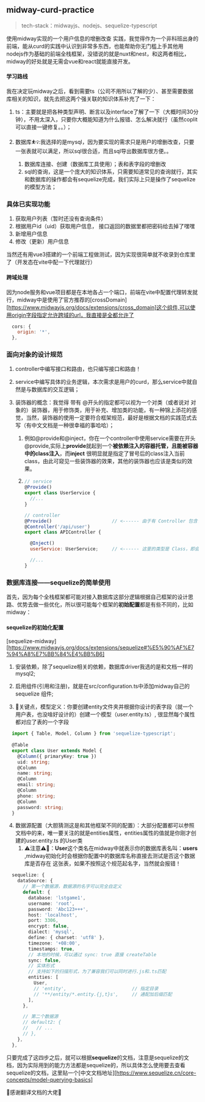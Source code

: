 ## midway-curd-practice

> tech-stack：midwayjs、nodejs、sequelize-typescript

使用midway实现的一个用户信息的增删改查 实践，我觉得作为一个非科班出身的前端，能从curd的实践中认识到非常多东西，也能帮助你无门槛上手其他用nodejs作为基础的前端全栈框架，没错说的就是nuxt和nest，和这两者相比，midway的好处就是无需会vue和react就能直接开发。

#### 学习路线

我在决定玩midway之后，看到需要ts（公司不用所以了解的少）、甚至需要数据库相关的知识，就先去把这两个强关联的知识体系补充了一下：

1. ts：主要就是把各种类型声明、断言以及interface了解了一下（大概时间30分钟），不用太深入，只要你大概能知道为什么报错、怎么解决就行（虽然coplit可以直接一键修复。。）；

2. 数据库:basketball_woman::我选择的是mysql，因为要实现的需求只是用户的增删改查，只要一张表就可以满足，所以sql很合适，而且sql导出数据库很方便。。
   1. 数据库连接、创建（数据库工具使用）；表和表字段的增删改
   2. sql的查询，这是一个庞大的知识体系，只需要知道常见的查询就行，其实和数据库的操作都会有sequelize完成，我们实际上只是操作了sequelize的模型方法；

### 具体已实现功能

1. 获取用户列表（暂时还没有查询条件）
2. 根据用户id（uid）获取用户信息， 接口返回的数据里都把密码给去掉了嘿嘿
3. 新增用户信息
4. 修改（更新）用户信息

当然还有用vue3搭建的一个前端工程做测试，因为实现很简单就不收录到仓库里了（开发态在vite中配一下代理就行）

#### 跨域处理

因为node服务和vue项目都是在本地各占一个端口，前端在vite中配置代理转发就行，midway中是使用了官方推荐的[crossDomain][https://www.midwayjs.org/docs/extensions/cross_domain]这个组件,可以使用origin字段指定允许跨域的url，我直接是全都允许了

```js
  cors: {
    origin: '*',
  },
```

### 面向对象的设计规范

1. controller中编写接口和路由，也只编写接口和路由！

2. service中编写具体的业务逻辑，本次需求是用户的curd，那么service中就自然是与数据库的交互逻辑；

3. 装饰器的概念：我觉得 带有 @开头的指定都可以视为一个对类（或者说对 对象的）装饰器，用于修饰类，用于补充、增加类的功能，有一种锦上添花的感觉，当然，装饰器的使用一定要符合框架规范，最好是根据文档的实践范式去写（有中文文档是一种很幸福的事哈哈）；

   1. 例如@provide和@inject，你在一个controller中使用service需要在开头@provide,实际上**provide**就起到一个**被依赖注入的容器托管，且能被容器中的class注入**，而**inject** 很明显就是指定了冒号后的class注入当前class，由此可窥见一些装饰器的效果，其他的装饰器也应该是类似的效果。

   2. ```js
      // service
      @Provide()
      export class UserService {
        //...
      }
      
      // controller
      @Provide()                      // <------ 由于有 Controller 包含了 Provide 的能力，这里展示的更加完整
      @Controller('/api/user')
      export class APIController {
      
        @Inject()
        userService: UserService;     // <------ 这里的类型是 Class，即会注入一个该类型的实例
      
        //...
      }
      ```

### 数据库连接——sequelize的简单使用

首先，因为每个全栈框架都可能对接入数据库这部分逻辑根据自己框架的设计思路、优势去做一些优化，所以很可能每个框架的**初始配置**都是有些不同的，比如midway：

#### sequelize的初始化配置

[sequelize-midway][https://www.midwayjs.org/docs/extensions/sequelize#%E5%90%AF%E7%94%A8%E7%BB%84%E4%BB%B6]

1. 安装依赖，除了sequelize相关的依赖，数据库driver我选的是和文档一样的mysql2;

2. 启用组件(引用和注册)，就是在src/configuration.ts中添加midway自己的sequelize 组件;

3. 🤠关键点，模型定义：你要创建entity文件夹并根据你设计的表字段（就一个用户表，也没啥好设计的）创建一个模型（user.entity.ts）, 很显然每个属性都对应了表的一个字段

 ```typescript
   import { Table, Model, Column } from 'sequelize-typescript';
   
   @Table
   export class User extends Model {
     @Column({ primaryKey: true })
     uid: string;
     @Column
     name: string;
     @Column
     email: string;
     @Column
     phone: string;
     @Column
     password: string;
   }
 ```
4. 数据源配置（大胆猜测这是和其他框架不同的配置）：大部分配置都可以参照文档中的来，唯一要关注的就是entities属性，entities属性的值就是你刚才创建的user.entity.ts 的User类
   1. ⚠️注意⚠️🤖：**User**这个类名在midway中就表示你的数据库表名叫：**users**  ,midway初始化时会根据你配置中的数据库名称直接去测试是否这个数据库是否存在 这张表，如果不按照这个规范起名字，当然就会报错！

```typescript
  sequelize: {
    dataSource: {
      // 第一个数据源，数据源的名字可以完全自定义
      default: {
        database: 'lstgame1',
        username: 'root',
        password: 'Abc123+++',
        host: 'localhost',
        port: 3306,
        encrypt: false,
        dialect: 'mysql',
        define: { charset: 'utf8' },
        timezone: '+08:00',
        timestamps: true,
        // 本地的时候，可以通过 sync: true 直接 createTable
        sync: false,
        // 实体形式
        // 支持如下的扫描形式，为了兼容我们可以同时进行.js和.ts匹配️
        entities: [
          User,
          // 'entity',                        // 指定目录
          // '**/entity/*.entity.{j,t}s',     // 通配加后缀匹配
        ],
      },

      // 第二个数据源
      // default2: {
      //   // ...
      // },
    },
  },
```

只要完成了这四步之后，就可以根据**sequelize**的文档，注意是sequelize的文档，因为实际用到的能力方法都是sequelize的，所以具体怎么使用要去查看sequelize的文档，这里贴一个[中文文档地址][https://www.sequelize.cn/core-concepts/model-querying-basics]

🙏感谢翻译文档的大佬🙏